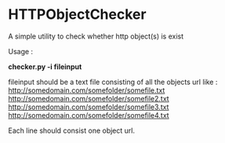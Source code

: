 HTTPObjectChecker
=================

A simple utility to check whether http object(s) is exist

Usage :

**checker.py -i fileinput**


fileinput should be a text file consisting of all the objects url like :
http://somedomain.com/somefolder/somefile.txt <br/>
http://somedomain.com/somefolder/somefile2.txt <br/>
http://somedomain.com/somefolder/somefile3.txt <br/>
http://somedomain.com/somefolder/somefile4.txt <br/>

Each line should consist one object url.


